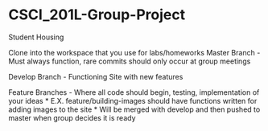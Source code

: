 # CSCI_201L-Group-Project
Student Housing 

Clone into the workspace that you use for labs/homeworks
Master Branch - Must always function, rare commits should only occur at group meetings

Develop Branch - Functioning Site with new features

Feature Branches - Where all code should begin, testing, implementation of your ideas
    * E.X. feature/building-images should have functions written for adding images to the site
    * Will be merged with develop and then pushed to master when group decides it is ready
